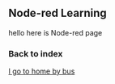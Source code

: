 ## Node-red Learning 
hello here is Node-red page








### Back to index
[I go to home by bus](https://supergripg4f.github.io/Learning/)